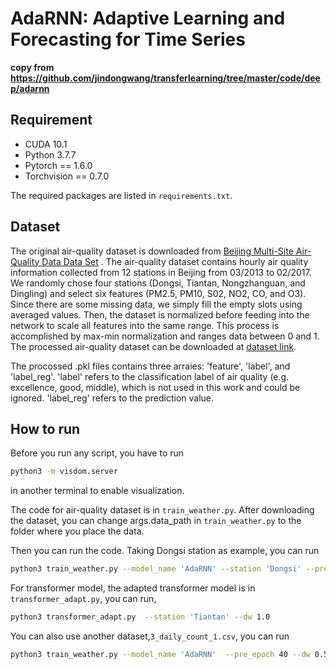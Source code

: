 # AdaRNN: Adaptive Learning and Forecasting for Time Series
**copy from https://github.com/jindongwang/transferlearning/tree/master/code/deep/adarnn**

## Requirement

- CUDA 10.1 
- Python 3.7.7
- Pytorch == 1.6.0
- Torchvision == 0.7.0

The required packages are listed in `requirements.txt`. 


## Dataset 

The original air-quality dataset is downloaded from [Beijing Multi-Site Air-Quality Data Data Set](https://archive.ics.uci.edu/ml/datasets/Beijing+Multi-Site+Air-Quality+Data) . The air-quality dataset contains hourly air quality information collected from 12 stations in Beijing from 03/2013 to 02/2017. We randomly chose four stations (Dongsi, Tiantan, Nongzhanguan, and Dingling) and select six features (PM2.5, PM10, S02, NO2, CO, and O3). Since there are some missing data, we simply fill the empty slots using averaged values. Then, the dataset is normalized before feeding into the network to scale all features into the same range. This process is accomplished by max-min normalization and ranges data between 0 and 1. The processed  air-quality dataset can be downloaded at [dataset link](https://box.nju.edu.cn/f/2239259e06dd4f4cbf64/?dl=1). 

The procossed .pkl files contains three arraies: 'feature', 'label', and 'label_reg'. 'label' refers to the classification label of air quality (e.g. excellence, good, middle), which is not used in this work and could be ignored. 'label_reg' refers to the prediction value.


## How to run
Before you run any script, you have to run 
```bash
python3 -m visdom.server
```
in another terminal to enable visualization.

The code for air-quality dataset is in `train_weather.py`. After downloading the dataset, you can change args.data_path in `train_weather.py` to the folder where you place the data.

Then you can run the code. Taking Dongsi station as example, you can run 
```bash
python3 train_weather.py --model_name 'AdaRNN' --station 'Dongsi' --pre_epoch 40 --dw 0.5 --loss_type 'adv' --data_mode 'tdc' --data_path dataset
```

For transformer model, the adapted transformer model is in `transformer_adapt.py`, you can run,
```bash
python3 transformer_adapt.py  --station 'Tiantan' --dw 1.0
```

You can also use another dataset,`3_daily_count_1.csv`, you can run
```bash
python3 train_weather.py --model_name 'AdaRNN'  --pre_epoch 40 --dw 0.5 --loss_type 'adv' --data_mode 'tdc' --data_path dataset --batch_size 10 --d_feat 1 --dataset count
```

